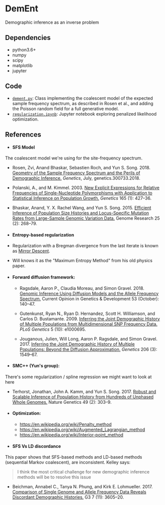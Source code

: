 DemEnt
====
Demographic inference as an inverse problem

Dependencies
---
  - python3.6+
  - numpy
  - scipy
  - matplotlib
  - jupyter

Code
---
- [`dement.py`](dement.py): Class implementing the coalescent model of the expected sample frequency spectrum, as described in Rosen et al., and adding the Poisson random field for a full generative model.
- [`regularization.ipynb`](regularization.ipynb): Jupyter notebook exploring penalized likelihood optimization.


References
---

- #### SFS Model
The coalescent model we're using for the site-frequency spectrum.

 - Rosen, Zvi, Anand Bhaskar, Sebastien Roch, and Yun S. Song. 2018. [Geometry of the Sample Frequency Spectrum and the Perils of Demographic Inference.](http://dx.doi.org/10.1534/genetics.118.300733) _Genetics_, July, genetics.300733.2018.

 - Polanski, A., and M. Kimmel. 2003. [New Explicit Expressions for Relative Frequencies of Single-Nucleotide Polymorphisms with Application to Statistical Inference on Population Growth.](http://www.genetics.org/cgi/pmidlookup?view=long&pmid=14504247) _Genetics_ 165 (1): 427–36.

 - Bhaskar, Anand, Y. X. Rachel Wang, and Yun S. Song. 2015. [Efficient Inference of Population Size Histories and Locus-Specific Mutation Rates from Large-Sample Genomic Variation Data.](http://dx.doi.org/10.1101/gr.178756.114) Genome Research 25 (2): 268–79.

- #### Entropy-based regularization

 - Regularization with a Bregman divergence from the last iterate is known as [Mirror Descent](https://blogs.princeton.edu/imabandit/2013/04/16/orf523-mirror-descent-part-iii/).
 - Will knows it as the "Maximum Entropy Method" from his old physics paper.


- #### Forward diffusion framework:

  - Ragsdale, Aaron P., Claudia Moreau, and Simon Gravel. 2018. [Genomic Inference Using Diffusion Models and the Allele Frequency Spectrum.](http://dx.doi.org/10.1016/j.gde.2018.10.001) Current Opinion in Genetics & Development 53 (October): 140–47.

  - Gutenkunst, Ryan N., Ryan D. Hernandez, Scott H. Williamson, and Carlos D. Bustamante. 2009. [Inferring the Joint Demographic History of Multiple Populations from Multidimensional SNP Frequency Data.](http://dx.doi.org/10.1371/journal.pgen.1000695) _PLoS Genetics_ 5 (10): e1000695.

  - Jouganous, Julien, Will Long, Aaron P. Ragsdale, and Simon Gravel. 2017. [Inferring the Joint Demographic History of Multiple Populations: Beyond the Diffusion Approximation.](http://dx.doi.org/10.1534/genetics.117.200493) _Genetics_ 206 (3): 1549–67.


- #### SMC++ (Yun's group):
There's some regularization / spline regression we might want to look at here
 - Terhorst, Jonathan, John A. Kamm, and Yun S. Song. 2017. [Robust and Scalable Inference of Population History from Hundreds of Unphased Whole Genomes.](http://dx.doi.org/10.1038/ng.3748) Nature Genetics 49 (2): 303–9.

- #### Optimization:
  - https://en.wikipedia.org/wiki/Penalty_method
  - https://en.wikipedia.org/wiki/Augmented_Lagrangian_method
  - https://en.wikipedia.org/wiki/Interior-point_method

- #### SFS Vs LD discordance
This paper shows that SFS-based methods and LD-based methods (sequential Markov coalescent), are inconsistent. Kelley says:
 > I think the most critical challenge for new demographic inference methods will be to resolve this issue

 - Beichman, Annabel C., Tanya N. Phung, and Kirk E. Lohmueller. 2017. [Comparison of Single Genome and Allele Frequency Data Reveals Discordant Demographic Histories.](http://dx.doi.org/10.1534/g3.117.300259) G3  7 (11): 3605–20.
